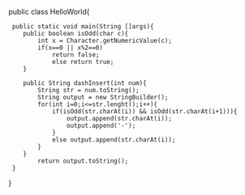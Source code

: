 public class HelloWorld{

     public static void main(String []args){
        public boolean isOdd(char c){
            int x = Character.getNumericValue(c);
            if(x==0 || x%2==0)
                return false;
                else return true;            
        }
        
        public String dashInsert(int num){
            String str = num.toString();
            String output = new StringBuilder();
            for(int i=0;i<=str.lenght();i++){
                if(isOdd(str.charAt(i)) && isOdd(str.charAt(i+1))){
                    output.append(str.charAt(i));
                    output.append('-');
                }
                else output.append(str.charAt(i));
            }
        } 
            return output.toString();
     }
}
